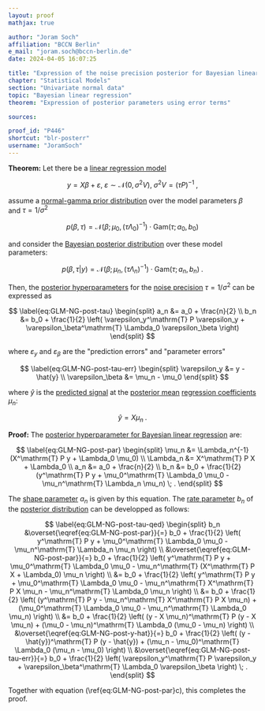 ```yaml
---
layout: proof
mathjax: true

author: "Joram Soch"
affiliation: "BCCN Berlin"
e_mail: "joram.soch@bccn-berlin.de"
date: 2024-04-05 16:07:25

title: "Expression of the noise precision posterior for Bayesian linear regression using prediction and parameter errors"
chapter: "Statistical Models"
section: "Univariate normal data"
topic: "Bayesian linear regression"
theorem: "Expression of posterior parameters using error terms"

sources:

proof_id: "P446"
shortcut: "blr-posterr"
username: "JoramSoch"
---
```



**Theorem:** Let there be a [linear regression model](/D/mlr)

$$ \label{eq:GLM}
y = X\beta + \varepsilon, \; \varepsilon \sim \mathcal{N}(0, \sigma^2 V), \; \sigma^2 V = (\tau P)^{-1} \; ,
$$

assume a [normal-gamma prior distribution](/P/blr-prior) over the model parameters $\beta$ and $\tau = 1/\sigma^2$

$$ \label{eq:GLM-NG-prior}
p(\beta,\tau) = \mathcal{N}(\beta; \mu_0, (\tau \Lambda_0)^{-1}) \cdot \mathrm{Gam}(\tau; a_0, b_0)
$$

and consider the [Bayesian posterior distribution](/P/blr-post) over these model parameters:

$$ \label{eq:GLM-NG-post}
p(\beta,\tau|y) = \mathcal{N}(\beta; \mu_n, (\tau \Lambda_n)^{-1}) \cdot \mathrm{Gam}(\tau; a_n, b_n) \; .
$$

Then, the [posterior hyperparameters](/D/post) for the [noise precision](/P/blr-prior) $\tau = 1/\sigma^2$ can be expressed as

$$ \label{eq:GLM-NG-post-tau}
\begin{split}
a_n &= a_0 + \frac{n}{2} \\
b_n &= b_0 + \frac{1}{2} \left( \varepsilon_y^\mathrm{T} P \varepsilon_y +  \varepsilon_\beta^\mathrm{T} \Lambda_0 \varepsilon_\beta \right)
\end{split}
$$

where $\varepsilon_y$ and $\varepsilon_\beta$ are the "prediction errors" and "parameter errors"

$$ \label{eq:GLM-NG-post-tau-err}
\begin{split}
\varepsilon_y &= y - \hat{y} \\
\varepsilon_\beta &= \mu_n - \mu_0
\end{split}
$$

where $\hat{y}$ is the [predicted signal](/D/pmat) at the [posterior mean](/P/blr-post) [regression coefficients](/D/mlr) $\mu_n$:

$$ \label{eq:GLM-NG-post-y-hat}
\hat{y} = X \mu_n \; .
$$


**Proof:** The [posterior hyperparameter for Bayesian linear regression](/P/blr-post) are:

$$ \label{eq:GLM-NG-post-par}
\begin{split}
\mu_n &= \Lambda_n^{-1} (X^\mathrm{T} P y + \Lambda_0 \mu_0) \\
\Lambda_n &= X^\mathrm{T} P X + \Lambda_0 \\
a_n &= a_0 + \frac{n}{2} \\
b_n &= b_0 + \frac{1}{2} (y^\mathrm{T} P y + \mu_0^\mathrm{T} \Lambda_0 \mu_0 - \mu_n^\mathrm{T} \Lambda_n \mu_n) \; .
\end{split}
$$

The [shape parameter](/D/gam) $a_n$ is given by this equation. The [rate parameter](/D/gam) $b_n$ of the [posterior distribution](/D/post) can be developped as follows:

$$ \label{eq:GLM-NG-post-tau-qed}
\begin{split}
b_n &\overset{\eqref{eq:GLM-NG-post-par}}{=} b_0 + \frac{1}{2} \left( y^\mathrm{T} P y + \mu_0^\mathrm{T} \Lambda_0 \mu_0 - \mu_n^\mathrm{T} \Lambda_n \mu_n \right) \\
&\overset{\eqref{eq:GLM-NG-post-par}}{=} b_0 + \frac{1}{2} \left( y^\mathrm{T} P y + \mu_0^\mathrm{T} \Lambda_0 \mu_0 - \mu_n^\mathrm{T} (X^\mathrm{T} P X + \Lambda_0) \mu_n \right) \\
&= b_0 + \frac{1}{2} \left( y^\mathrm{T} P y + \mu_0^\mathrm{T} \Lambda_0 \mu_0 - \mu_n^\mathrm{T} X^\mathrm{T} P X \mu_n - \mu_n^\mathrm{T} \Lambda_0 \mu_n \right) \\
&= b_0 + \frac{1}{2} \left( (y^\mathrm{T} P y - \mu_n^\mathrm{T} X^\mathrm{T} P X \mu_n) + (\mu_0^\mathrm{T} \Lambda_0 \mu_0 - \mu_n^\mathrm{T} \Lambda_0 \mu_n) \right) \\
&= b_0 + \frac{1}{2} \left( (y - X \mu_n)^\mathrm{T} P (y - X \mu_n) + (\mu_0 - \mu_n)^\mathrm{T} \Lambda_0 (\mu_0 - \mu_n) \right) \\
&\overset{\eqref{eq:GLM-NG-post-y-hat}}{=} b_0 + \frac{1}{2} \left( (y - \hat{y})^\mathrm{T} P (y - \hat{y}) + (\mu_n - \mu_0)^\mathrm{T} \Lambda_0 (\mu_n - \mu_0) \right) \\
&\overset{\eqref{eq:GLM-NG-post-tau-err}}{=} b_0 + \frac{1}{2} \left( \varepsilon_y^\mathrm{T} P \varepsilon_y +  \varepsilon_\beta^\mathrm{T} \Lambda_0 \varepsilon_\beta \right) \; .
\end{split}
$$

Together with equation (\ref{eq:GLM-NG-post-par}c), this completes the proof.